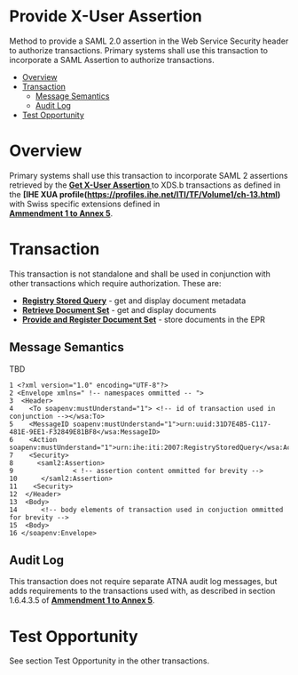 # Provide X-User Assertion
Method to provide a SAML 2.0 assertion in the Web Service Security header to authorize transactions. Primary systems shall use this transaction to incorporate a SAML Assertion to authorize transactions.

- [Overview](#overview)
- [Transaction](#transaction)
	* [Message Semantics](#message-semantics)
	* [Audit Log](#audit-log)
- [Test Opportunity](#test-opportunity)

# Overview
Primary systems shall use this transaction to incorporate SAML 2 assertions retrieved by the
**[Get X-User Assertion ](./GetXAssertion.md)** to XDS.b transactions as defined in the **[IHE XUA profile(https://profiles.ihe.net/ITI/TF/Volume1/ch-13.html)** with Swiss specific extensions defined in  
**[Ammendment 1 to Annex 5](https://www.bag.admin.ch/dam/bag/de/dokumente/nat-gesundheitsstrategien/strategie-ehealth/gesetzgebung-elektronisches-patientendossier/gesetze/anhang_5_ergaenzung_1_epdv_edi_20200415.PDF.download.PDF/Ergaenzung_1_Anhang_5_EPDV-EDI_20200415.pdf.PDF)**.   

# Transaction

This transaction is not standalone and shall be used in conjunction with other transactions which require authorization. These are:
- **[Registry Stored Query](../main/files/RegistryStoredQuery.md)** - get and display document metadata
- **[Retrieve Document Set](../main/files/RetrieveDocumentSet.md)** - get and display documents
- **[Provide and Register Document Set](../main/files/ProvideAndRegister.md)** - store documents in the EPR  

## Message Semantics

TBD

```
1 <?xml version="1.0" encoding="UTF-8"?>
2 <Envelope xmlns=" !-- namespaces ommitted -- ">
3  <Header>
4    <To soapenv:mustUnderstand="1"> <!-- id of transaction used in conjunction --></wsa:To>
5    <MessageID soapenv:mustUnderstand="1">urn:uuid:31D7E4B5-C117-481E-9EE1-F32849E81BF8</wsa:MessageID>
6    <Action soapenv:mustUnderstand="1">urn:ihe:iti:2007:RegistryStoredQuery</wsa:Action>
7    <Security>
8      <saml2:Assertion>
9				< !-- assertion content ommitted for brevity -->
10      </saml2:Assertion>
11    <Security>
12  </Header>
13  <Body>
14		<!-- body elements of transaction used in conjuction ommitted for brevity -->
15  <Body>
16 </soapenv:Envelope>    
```

## Audit Log

This transaction does not require separate ATNA audit log messages, but adds requirements to the transactions used with, as described in section 1.6.4.3.5 of **[Ammendment 1 to Annex 5](https://www.bag.admin.ch/dam/bag/de/dokumente/nat-gesundheitsstrategien/strategie-ehealth/gesetzgebung-elektronisches-patientendossier/gesetze/anhang_5_ergaenzung_1_epdv_edi_20200415.PDF.download.PDF/Ergaenzung_1_Anhang_5_EPDV-EDI_20200415.pdf.PDF)**.

# Test Opportunity

See section Test Opportunity in the other transactions.
